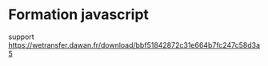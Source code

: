 # Formation javascript

support https://wetransfer.dawan.fr/download/bbf51842872c31e664b7fc247c58d3a5
